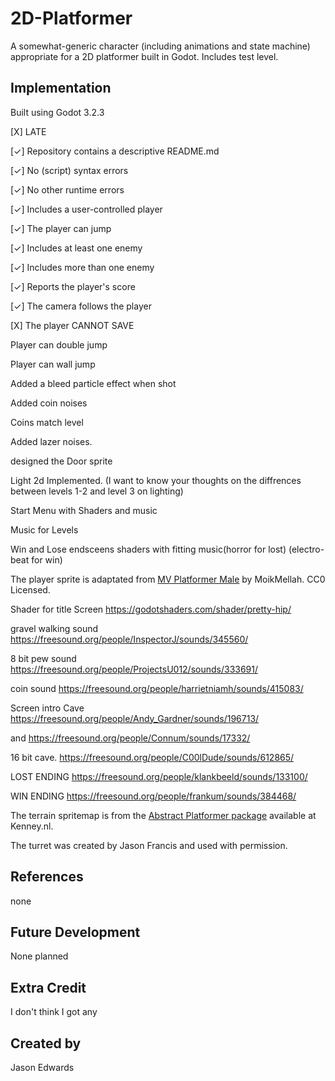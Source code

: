 # 2D-Platformer

A somewhat-generic character (including animations and state machine) appropriate for a 2D platformer built in Godot. Includes test level.

## Implementation
Built using Godot 3.2.3

[X] LATE 

[✓] Repository contains a descriptive README.md

[✓] No (script) syntax errors

[✓] No other runtime errors

[✓] Includes a user-controlled player 

[✓] The player can jump

[✓] Includes at least one enemy

[✓] Includes more than one enemy

[✓] Reports the player's score

[✓] The camera follows the player

[X] The player CANNOT SAVE

Player can double jump

Player can wall jump

Added a bleed particle effect when shot 

Added coin noises

Coins match level

Added lazer noises.

designed the Door sprite

Light 2d Implemented. (I want to know your thoughts on the diffrences between levels 1-2 and level 3 on lighting)

Start Menu with Shaders and music

Music for Levels

Win and Lose endsceens shaders with fitting music(horror for lost) (electro-beat for win)

The player sprite is adaptated from [MV Platformer Male](https://opengameart.org/content/mv-platformer-male-32x64) by MoikMellah. CC0 Licensed.

Shader for title Screen https://godotshaders.com/shader/pretty-hip/

gravel walking sound https://freesound.org/people/InspectorJ/sounds/345560/

8 bit pew sound https://freesound.org/people/ProjectsU012/sounds/333691/

coin sound https://freesound.org/people/harrietniamh/sounds/415083/

Screen intro Cave https://freesound.org/people/Andy_Gardner/sounds/196713/

and https://freesound.org/people/Connum/sounds/17332/

16 bit cave. https://freesound.org/people/C00lDude/sounds/612865/

LOST ENDING https://freesound.org/people/klankbeeld/sounds/133100/

WIN ENDING https://freesound.org/people/frankum/sounds/384468/

The terrain spritemap is from the [Abstract Platformer package](https://kenney.nl/assets/abstract-platformer) available at Kenney.nl.

The turret was created by Jason Francis and used with permission.


## References
none

## Future Development
None planned 

## Extra Credit
I don't think I got any

## Created by 
Jason Edwards
